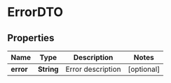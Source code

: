 
# ErrorDTO

## Properties
Name | Type | Description | Notes
------------ | ------------- | ------------- | -------------
**error** | **String** | Error description |  [optional]



